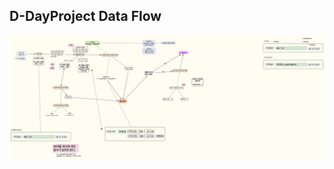 ## D-DayProject Data Flow
![D-DayProject](https://raw.githubusercontent.com/baecheese/IOS-Programming-Study/9cdc439ae6c4f57634c9922f7b7bbf3b8849cfd1/2week/Example/D-DayProject/D-DayThinking.png)